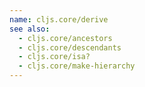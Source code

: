 ```yaml
---
name: cljs.core/derive
see also:
  - cljs.core/ancestors
  - cljs.core/descendants
  - cljs.core/isa?
  - cljs.core/make-hierarchy
---
```


